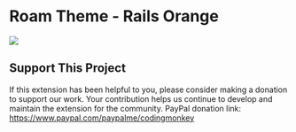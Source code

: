 # Roam Theme - Rails Orange
![](https://firebasestorage.googleapis.com/v0/b/firescript-577a2.appspot.com/o/imgs%2Fapp%2FExploreSpace%2FLEDx0a_pAi.png?alt=media&token=ac6b4849-b17e-45f1-a4e8-201f1f1464f6)

## Support This Project
If this extension has been helpful to you, please consider making a donation to support our work. Your contribution helps us continue to develop and maintain the extension for the community.
PayPal donation link: https://www.paypal.com/paypalme/codingmonkey